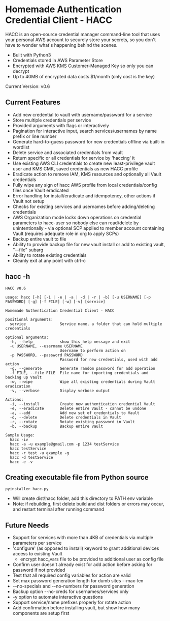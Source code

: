 # Homemade Authentication Credential Client - HACC

HACC is an open-source credential manager command-line tool that uses your personal AWS account to securely store your secrets, so you don't have to wonder what's happening behind the scenes.

* Built with Python3
* Credentials stored in AWS Parameter Store
* Encrypted with AWS KMS Customer-Managed Key so only you can decrypt
* Up to 40MB of encrypted data costs $1/month (only cost is the key)

Current Version: v0.6

## Current Features

* Add new credential to vault with username/password for a service
* Store multiple credentials per service
* Provided arguments with flags or interactively
* Pagination for interactive input, search services/usernames by name prefix or line number
* Generate hard-to-guess password for new credentials offline via built-in wordlist
* Delete service and associated credentials from vault
* Return specific or all credentials for service by 'haccing' it
* Use existing AWS CLI credentials to create new least-privilege vault user and KMS CMK, saved credentials as new HACC profile
* Eradicate action to remove IAM, KMS resources and optionally all Vault credentials
* Fully wipe any sign of hacc AWS profile from local credentials/config files once Vault eradicated
* Error handling for install/eradicate and idempotency, other actions if Vault not setup
* Checks for existing services and usernames before adding/deleting credentials
* AWS Organization mode locks down operations on credential parameters to hacc-user so nobody else can read/delete by unintentionally - via optional SCP applied to member account containing Vault (requires adequate role in org to apply SCPs)
* Backup entire vault to file
* Ability to provide backup file for new vault install or add to existing vault, "--file" subarg
* Ability to rotate existing credentials
* Cleanly exit at any point with ctrl-c


## hacc -h
```
HACC v0.6

usage: hacc [-h] [-i | -e | -a | -d | -r | -b] [-u USERNAME] [-p PASSWORD] [-g] [-f FILE] [-w] [-v] [service]

Homemade Authentication Credential Client - HACC

positional arguments:
  service               Service name, a folder that can hold multiple credentials

optional arguments:
  -h, --help            show this help message and exit
  -u USERNAME, --username USERNAME
                        Username to perform action on
  -p PASSWORD, --password PASSWORD
                        Password for new credentials, used with add action
  -g, --generate        Generate random password for add operation
  -f FILE, --file FILE  File name for importing credentials and backing up Vault
  -w, --wipe            Wipe all existing credentials during Vault eradication
  -v, --verbose         Display verbose output

Actions:
  -i, --install         Create new authentication credential Vault
  -e, --eradicate       Delete entire Vault - cannot be undone
  -a, --add             Add new set of credentials to Vault
  -d, --delete          Delete credentials in Vault
  -r, --rotate          Rotate existing password in Vault
  -b, --backup          Backup entire Vault

Sample Usage:
  hacc -iv
  hacc -a -u example@gmail.com -p 1234 testService
  hacc testService
  hacc -r test -u example -g
  hacc -d testService
  hacc -e -v
```

## Creating executable file from Python source
```pyinstaller hacc.py```
* Will create dist\hacc folder, add this directory to PATH env variable
* Note: if rebuilding, first delete build and dist folders or errors may occur, and restart terminal after running command

## Future Needs
* Support for services with more than 4KB of credentials via multiple parameters per service
* 'configure' (as opposed to install) keyword to grant additional devices access to existing Vault
    * encrypt hacc_vars file to be provided to additional user as config file
* Confirm user doesn't already exist for add action before asking for password if not provided
* Test that all required config variables for action are valid
* Set max password generation length for dumb sites --max-len
* --no-specials and --no-numbers for password generation
* Backup option --no-creds for usernames/services only
* -y option to automate interactive questions
* Support service/name prefixes properly for rotate action
* Add confirmation before installing vault, but show how many components are setup first